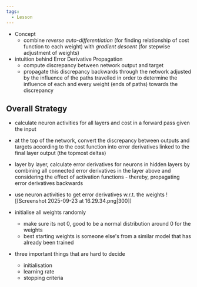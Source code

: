 ```yaml
---
tags:
  - Lesson
---
```

- Concept
	- combine *reverse auto-differentiation* (for finding relationship of cost function to each weight) with *gradient descent* (for stepwise adjustment of weights)
- intuition behind Error Derivative Propagation
	- compute discrepancy between network output and target
	- propagate this discrepancy backwards through the network adjusted by the influence of the paths travelled in order to determine the influence of each and every weight (ends of paths) towards the discrepancy
## Overall Strategy
- calculate neuron activities for all layers and cost in a forward pass given the input
- at the top of the network, convert the discrepancy between outputs and targets according to the cost function into error derivatives linked to the final layer output (the topmost deltas)
- layer by layer, calculate error derivatives for neurons in hidden layers by combining all connected error derivatives in the layer above and considering the effect of activation functions - thereby, propagating error derivatives backwards
- use neuron activities to get error derivatives w.r.t. the weights
![[Screenshot 2025-09-23 at 16.29.34.png|300]]




- initialise all weights randomly
	- make sure its not 0, good to be a normal distribution around 0 for the weights
	- best starting weights is someone else's from a similar model that has already been trained

- three important things that are hard to decide
	- initialisation
	- learning rate
	- stopping criteria